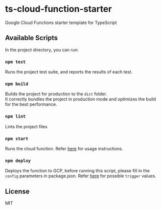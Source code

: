 # ts-cloud-function-starter
Google Cloud Functions starter template for TypeScript

## Available Scripts

In the project directory, you can run:

### `npm test`

Runs the project test suite, and reports the results of each test.

### `npm build`

Builds the project for production to the `dist` folder.<br />
It correctly bundles the project in production mode and optimizes the build for the best performance.

### `npm lint`

Lints the project files

### `npm start`

Runs the cloud function. Refer [here](https://github.com/GoogleCloudPlatform/functions-framework-nodejs#configure-the-functions-framework) for usage instructions.

### `npm deploy`

Deploys the function to GCP, before running this script, please fill in the `config` parameters in package.json. Refer [here](https://cloud.google.com/sdk/gcloud/reference/functions/deploy#--trigger-bucket) for possible `trigger` values.

## License
MIT